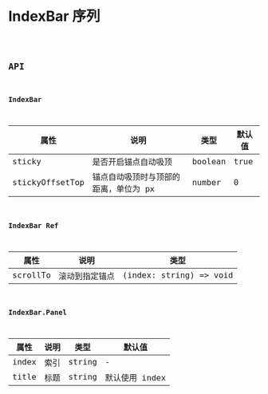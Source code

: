 # IndexBar 序列

<code src="./demos/demo1.tsx" />

## API

### IndexBar

| 属性            | 说明                                  | 类型    | 默认值 |
| --------------- | ------------------------------------- | ------- | ------ |
| sticky          | 是否开启锚点自动吸顶                  | boolean | true   |
| stickyOffsetTop | 锚点自动吸顶时与顶部的距离，单位为 px | number  | 0      |

### IndexBar Ref

| 属性     | 说明           | 类型                    |
| -------- | -------------- | ----------------------- |
| scrollTo | 滚动到指定锚点 | (index: string) => void |

### IndexBar.Panel

| 属性  | 说明 | 类型   | 默认值         |
| ----- | ---- | ------ | -------------- |
| index | 索引 | string | -              |
| title | 标题 | string | 默认使用 index |
